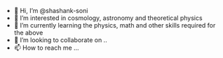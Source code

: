 - 👋 Hi, I’m @shashank-soni
- 👀 I’m interested in cosmology, astronomy and theoretical physics
- 🌱 I’m currently learning the physics, math and other skills required for the above
- 💞️ I’m looking to collaborate on ..
- 📫 How to reach me ...

<!---
shashank-soni/shashank-soni is a ✨ special ✨ repository because its `README.md` (this file) appears on your GitHub profile.
You can click the Preview link to take a look at your changes.
--->

